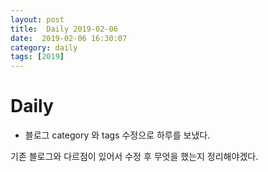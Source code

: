 ```yaml
---
layout: post
title:  Daily 2019-02-06
date:  2019-02-06 16:30:07
category: daily
tags: [2019]
---
```


# Daily

* 블로그 category 와 tags 수정으로 하루를 보냈다.

기존 블로그와 다르점이 있어서 수정 후 무엇을 했는지 정리해야겠다.

